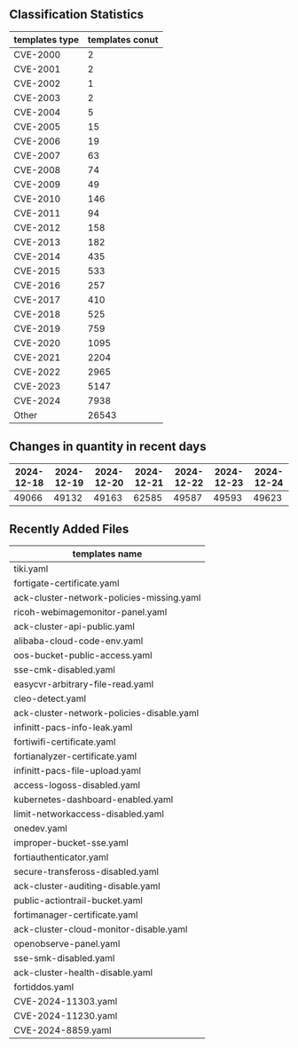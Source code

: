 ## Classification Statistics
| templates type | templates conut | 
| --- | --- |
| CVE-2000 | 2 |
| CVE-2001 | 2 |
| CVE-2002 | 1 |
| CVE-2003 | 2 |
| CVE-2004 | 5 |
| CVE-2005 | 15 |
| CVE-2006 | 19 |
| CVE-2007 | 63 |
| CVE-2008 | 74 |
| CVE-2009 | 49 |
| CVE-2010 | 146 |
| CVE-2011 | 94 |
| CVE-2012 | 158 |
| CVE-2013 | 182 |
| CVE-2014 | 435 |
| CVE-2015 | 533 |
| CVE-2016 | 257 |
| CVE-2017 | 410 |
| CVE-2018 | 525 |
| CVE-2019 | 759 |
| CVE-2020 | 1095 |
| CVE-2021 | 2204 |
| CVE-2022 | 2965 |
| CVE-2023 | 5147 |
| CVE-2024 | 7938 |
| Other | 26543 |
## Changes in quantity in recent days
|2024-12-18 | 2024-12-19 | 2024-12-20 | 2024-12-21 | 2024-12-22 | 2024-12-23 | 2024-12-24|
|--- | ------ | ------ | ------ | ------ | ------ | ---|
|49066 | 49132 | 49163 | 62585 | 49587 | 49593 | 49623|
## Recently Added Files
| templates name | 
| --- |
| tiki.yaml |
| fortigate-certificate.yaml |
| ack-cluster-network-policies-missing.yaml |
| ricoh-webimagemonitor-panel.yaml |
| ack-cluster-api-public.yaml |
| alibaba-cloud-code-env.yaml |
| oos-bucket-public-access.yaml |
| sse-cmk-disabled.yaml |
| easycvr-arbitrary-file-read.yaml |
| cleo-detect.yaml |
| ack-cluster-network-policies-disable.yaml |
| infinitt-pacs-info-leak.yaml |
| fortiwifi-certificate.yaml |
| fortianalyzer-certificate.yaml |
| infinitt-pacs-file-upload.yaml |
| access-logoss-disabled.yaml |
| kubernetes-dashboard-enabled.yaml |
| limit-networkaccess-disabled.yaml |
| onedev.yaml |
| improper-bucket-sse.yaml |
| fortiauthenticator.yaml |
| secure-transfeross-disabled.yaml |
| ack-cluster-auditing-disable.yaml |
| public-actiontrail-bucket.yaml |
| fortimanager-certificate.yaml |
| ack-cluster-cloud-monitor-disable.yaml |
| openobserve-panel.yaml |
| sse-smk-disabled.yaml |
| ack-cluster-health-disable.yaml |
| fortiddos.yaml |
| CVE-2024-11303.yaml |
| CVE-2024-11230.yaml |
| CVE-2024-8859.yaml |

